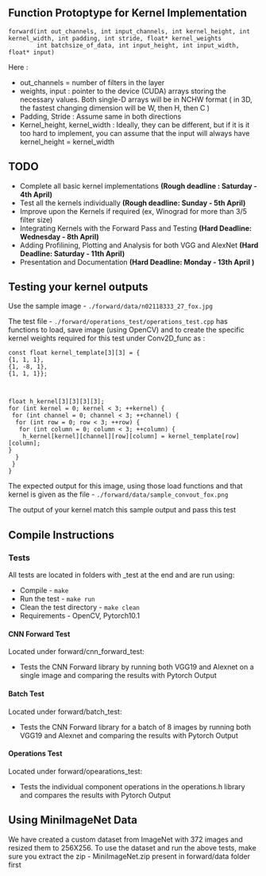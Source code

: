 ## Function Protoptype for Kernel Implementation

	forward(int out_channels, int input_channels, int kernel_height, int kernel_width, int padding, int stride, float* kernel_weights
			int batchsize_of_data, int input_height, int input_width, float* input)
Here :
* out_channels  = number of filters in the layer
* weights, input : pointer to the device (CUDA) arrays storing the necessary values. Both single-D arrays will be in NCHW format ( in 3D, the fastest changing dimension will be W, then H, then C )
* Padding, Stride : Assume same in both directions
* Kernel_height, kernel_width : Ideally, they can be different, but if it is it too hard to implement, you can assume that the input will always have kernel_height = kernel_width 

## TODO
* Complete all basic kernel implementations **(Rough deadline : Saturday - 4th April)**
* Test all the kernels individually **(Rough deadline: Sunday - 5th April)**
* Improve upon the Kernels if required (ex, Winograd for more than 3/5 filter size) 
* Integrating Kernels with the Forward Pass and Testing **(Hard Deadline: Wednesday - 8th April)**
* Adding Profilining, Plotting and Analysis for both VGG and AlexNet **(Hard Deadline: Saturday - 11th April)**
* Presentation and Documentation **(Hard Deadline: Monday - 13th April )**

## Testing your kernel outputs

Use the sample image - `./forward/data/n02118333_27_fox.jpg`

The test file - `./forward/operations_test/operations_test.cpp` has functions to load, save image (using OpenCV) and to create the specific kernel weights required for this test under Conv2D_func as :

	const float kernel_template[3][3] = {
	{1, 1, 1},
	{1, -8, 1},
	{1, 1, 1}};

	  

	float h_kernel[3][3][3][3];
	for (int kernel = 0; kernel < 3; ++kernel) {
	 for (int channel = 0; channel < 3; ++channel) {
	  for (int row = 0; row < 3; ++row) {
	   for (int column = 0; column < 3; ++column) {
		h_kernel[kernel][channel][row][column] = kernel_template[row][column];
	}
	  }
	 }
	}

The expected output for this image, using those load functions and that kernel is given as the file - `./forward/data/sample_convout_fox.png`

The output of your kernel match this sample output and pass this test

## Compile Instructions

### Tests
All tests are located in folders with _test at the end and are run using:
* Compile - `make`
* Run the test - `make run` 
* Clean the test directory - `make clean`
* Requirements - OpenCV, Pytorch10.1

#### CNN Forward Test 
Located under forward/cnn_forward_test:
* Tests the CNN Forward library by running both VGG19 and Alexnet on a single image and comparing the results with Pytorch Output

#### Batch Test 
Located under forward/batch_test:
* Tests the CNN Forward library for a batch of 8 images by running both VGG19 and Alexnet and comparing the results with Pytorch Output

#### Operations Test 
Located under forward/opearations_test:
* Tests the individual component operations in the operations.h library and compares the results with Pytorch Output

## Using MiniImageNet Data
We have created a custom dataset from ImageNet with 372 images and resized them to 256X256. To use the dataset and run the above tests, make sure you extract the zip - MiniImageNet.zip present in forward/data folder first 
